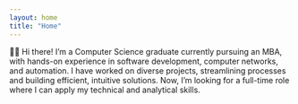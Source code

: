 ```yaml
---
layout: home
title: "Home"
---
```



🙋‍♂️ Hi there!
I’m a Computer Science graduate currently pursuing an MBA, with hands-on experience in software development, computer networks, and automation. I have worked on diverse projects, streamlining processes and building efficient, intuitive solutions. Now, I’m looking for a full-time role where I can apply my technical and analytical skills.

